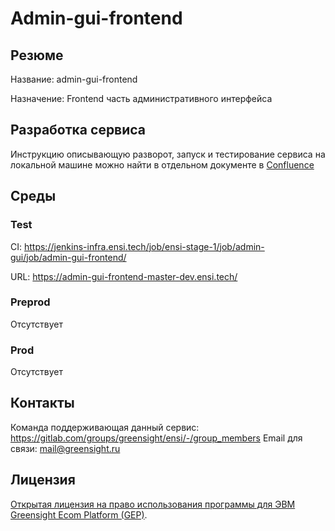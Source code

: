 # Admin-gui-frontend

## Резюме

Название: admin-gui-frontend

Назначение: Frontend часть административного интерфейса

## Разработка сервиса

Инструкцию описывающую разворот, запуск и тестирование сервиса на локальной машине можно найти в отдельном документе в [Confluence](https://greensight.atlassian.net/l/c/08zxUBJZ)

## Среды

### Test

CI: https://jenkins-infra.ensi.tech/job/ensi-stage-1/job/admin-gui/job/admin-gui-frontend/

URL: https://admin-gui-frontend-master-dev.ensi.tech/

### Preprod

Отсутствует

### Prod

Отсутствует

## Контакты

Команда поддерживающая данный сервис: https://gitlab.com/groups/greensight/ensi/-/group_members
Email для связи: mail@greensight.ru

## Лицензия

[Открытая лицензия на право использования программы для ЭВМ Greensight Ecom Platform (GEP)](LICENSE.md).
